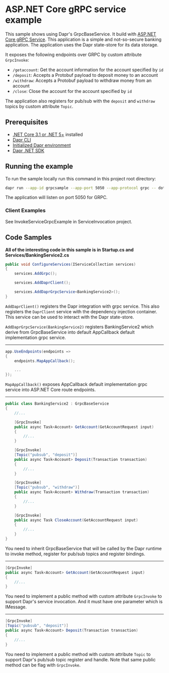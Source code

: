 # ASP.NET Core gRPC service example

This sample shows using Dapr's GrpcBaseService. It build with [ASP.NET Core gRPC Service](https://docs.microsoft.com/en-us/aspnet/core/grpc/aspnetcore). This application is a simple and not-so-secure banking application. The application uses the Dapr state-store for its data storage.

It exposes the following endpoints over GRPC by custom attribute `GrpcInvoke`:
 - `/getaccount`: Get the account information for the account specified by `id`
 - `/deposit`: Accepts a Protobuf payload to deposit money to an account
 - `/withdraw`: Accepts a Protobuf payload to withdraw money from an account
 - `/close`: Close the account for the account specified by `id`

The application also registers for pub/sub with the `deposit` and `withdraw` topics by custom attribute `Topic`.

## Prerequisites

- [.NET Core 3.1 or .NET 5+](https://dotnet.microsoft.com/download) installed
- [Dapr CLI](https://docs.dapr.io/getting-started/install-dapr-cli/)
- [Initialized Dapr environment](https://docs.dapr.io/getting-started/install-dapr-selfhost/)
- [Dapr .NET SDK](https://docs.dapr.io/developing-applications/sdks/dotnet/)

## Running the example

To run the sample locally run this command in this project root directory:

```sh
dapr run --app-id grpcsample --app-port 5050 --app-protocol grpc -- dotnet run
```

The application will listen on port 5050 for GRPC.

### Client Examples

See InvokeServiceGrpcExample in ServiceInvocation project.

## Code Samples

**All of the interesting code in this sample is in Startup.cs and Services/BankingService2.cs**

```C#
public void ConfigureServices(IServiceCollection services)
{
    services.AddGrpc();

    services.AddDaprClient();

    services.AddDaprGrpcService<BankingService2>();
}
```

`AddDaprClient()` registers the Dapr integration with grpc service. This also registers the `DaprClient` service with the dependency injection container. This service can be used to interact with the Dapr state-store.

`AddDaprGrpcService(BankingService2)` registers BankingService2 which derive from GrpcBaseService into default AppCallback default implementation grpc service.

---

```C#
app.UseEndpoints(endpoints =>
{
    endpoints.MapAppCallback();

    ...
});
```

`MapAppCallback()` exposes AppCallback default implementation grpc service into ASP.NET Core route endpoints.

---

```C#
public class BankingService2 : GrpcBaseService
{
    //...

    [GrpcInvoke]
    public async Task<Account> GetAccount(GetAccountRequest input)
    {
        //...
    }

    [GrpcInvoke]
    [Topic("pubsub", "deposit")]
    public async Task<Account> Deposit(Transaction transaction)
    {
        //...
    }

    [GrpcInvoke]
    [Topic("pubsub", "withdraw")]
    public async Task<Account> Withdraw(Transaction transaction)
    {
        //...
    }

    [GrpcInvoke]
    public async Task CloseAccount(GetAccountRequest input)
    {
        //...
    }
}
```

You need to inherit GrpcBaseService that will be called by the Dapr runtime to invoke method, register for pub/sub topics and register bindings.

---

```C#
[GrpcInvoke]
public async Task<Account> GetAccount(GetAccountRequest input)
{
    //...
}
```

You need to implement a public method with custom attribute `GrpcInvoke` to support Dapr's service invocation. And it must have one parameter which is IMessage.

---

```C#
[GrpcInvoke]
[Topic("pubsub", "deposit")]
public async Task<Account> Deposit(Transaction transaction)
{
    //...
}
```

You need to implement a public method with custom attribute `Topic` to support Dapr's pub/sub topic register and handle. Note that same public method can be flag with `GrpcInvoke`.
